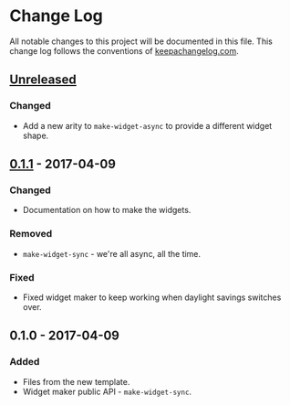 # Change Log
All notable changes to this project will be documented in this file. This change log follows the conventions of [keepachangelog.com](http://keepachangelog.com/).

## [Unreleased]
### Changed
- Add a new arity to `make-widget-async` to provide a different widget shape.

## [0.1.1] - 2017-04-09
### Changed
- Documentation on how to make the widgets.

### Removed
- `make-widget-sync` - we're all async, all the time.

### Fixed
- Fixed widget maker to keep working when daylight savings switches over.

## 0.1.0 - 2017-04-09
### Added
- Files from the new template.
- Widget maker public API - `make-widget-sync`.

[Unreleased]: https://github.com/RadicalZephyr/cljash/compare/0.1.1...HEAD
[0.1.1]: https://github.com/RadicalZephyr/cljash/compare/0.1.0...0.1.1
